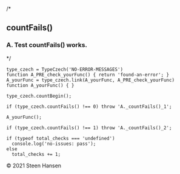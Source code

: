 
/*
## countFails()

### A. Test countFails() works.
*/

    type_czech = TypeCzech('NO-ERROR-MESSAGES')
    function A_PRE_check_yourFunc() { return 'found-an-error'; }
    A_yourFunc = type_czech.link(A_yourFunc, A_PRE_check_yourFunc) 
    function A_yourFunc() { }

    type_czech.countBegin();

    if (type_czech.countFails() !== 0) throw 'A._countFails()_1';

    A_yourFunc();

    if (type_czech.countFails() !== 1) throw 'A._countFails()_2';

    if (typeof total_checks === 'undefined')
      console.log('no-issues: pass');
    else
      total_checks += 1;

&copy; 2021 Steen Hansen